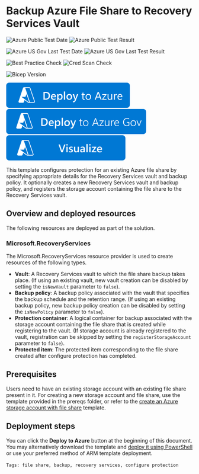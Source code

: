 # Backup Azure File Share to Recovery Services Vault

![Azure Public Test Date](https://azurequickstartsservice.blob.core.windows.net/badges/quickstarts/microsoft.recoveryservices/recovery-services-backup-file-share/PublicLastTestDate.svg)
![Azure Public Test Result](https://azurequickstartsservice.blob.core.windows.net/badges/quickstarts/microsoft.recoveryservices/recovery-services-backup-file-share/PublicDeployment.svg)

![Azure US Gov Last Test Date](https://azurequickstartsservice.blob.core.windows.net/badges/quickstarts/microsoft.recoveryservices/recovery-services-backup-file-share/FairfaxLastTestDate.svg)
![Azure US Gov Last Test Result](https://azurequickstartsservice.blob.core.windows.net/badges/quickstarts/microsoft.recoveryservices/recovery-services-backup-file-share/FairfaxDeployment.svg)

![Best Practice Check](https://azurequickstartsservice.blob.core.windows.net/badges/quickstarts/microsoft.recoveryservices/recovery-services-backup-file-share/BestPracticeResult.svg)
![Cred Scan Check](https://azurequickstartsservice.blob.core.windows.net/badges/quickstarts/microsoft.recoveryservices/recovery-services-backup-file-share/CredScanResult.svg)

![Bicep Version](https://azurequickstartsservice.blob.core.windows.net/badges/quickstarts/microsoft.recoveryservices/recovery-services-backup-file-share/BicepVersion.svg)

[![Deploy To Azure](https://raw.githubusercontent.com/Azure/azure-quickstart-templates/master/1-CONTRIBUTION-GUIDE/images/deploytoazure.svg?sanitize=true)](https://portal.azure.com/#create/Microsoft.Template/uri/https%3A%2F%2Fraw.githubusercontent.com%2FAzure%2Fazure-quickstart-templates%2Fmaster%2Fquickstarts%2Fmicrosoft.recoveryservices%2Frecovery-services-backup-file-share%2Fazuredeploy.json)
[![Deploy To Azure US Gov](https://raw.githubusercontent.com/Azure/azure-quickstart-templates/master/1-CONTRIBUTION-GUIDE/images/deploytoazuregov.svg?sanitize=true)](https://portal.azure.us/#create/Microsoft.Template/uri/https%3A%2F%2Fraw.githubusercontent.com%2FAzure%2Fazure-quickstart-templates%2Fmaster%2Fquickstarts%2Fmicrosoft.recoveryservices%2Frecovery-services-backup-file-share%2Fazuredeploy.json)
[![Visualize](https://raw.githubusercontent.com/Azure/azure-quickstart-templates/master/1-CONTRIBUTION-GUIDE/images/visualizebutton.svg?sanitize=true)](http://armviz.io/#/?load=https%3A%2F%2Fraw.githubusercontent.com%2FAzure%2Fazure-quickstart-templates%2Fmaster%2Fquickstarts%2Fmicrosoft.recoveryservices%2Frecovery-services-backup-file-share%2Fazuredeploy.json)

This template configures protection for an existing Azure file share by specifying appropriate details for the Recovery Services vault and backup policy. It optionally creates a new Recovery Services vault and backup policy, and registers the storage account containing the file share to the Recovery Services vault.

## Overview and deployed resources

The following resources are deployed as part of the solution.

### Microsoft.RecoveryServices

The Microsoft.RecoveryServices resource provider is used to create resources of the following types.

+ **Vault**: A Recovery Services vault to which the file share backup takes place. (If using an existing vault, new vault creation can be disabled by setting the ``isNewVault`` parameter to ``false``).
+ **Backup policy**: A backup policy associated with the vault that specifies the backup schedule and the retention range. (If using an existing backup policy, new backup policy creation can be disabled by setting the ``isNewPolicy`` parameter to ``false``).
+ **Protection container**: A logical container for backup associated with the storage account containing the file share that is created while registering to the vault. (If storage account is already registered to the vault, registration can be skipped by setting the ``registerStorageAccount`` parameter to ``false``).
+ **Protected item**: The protected item corresponding to the file share created after configure protection has completed.

## Prerequisites

Users need to have an existing storage account with an existing file share present in it. For creating a new storage account and file share, use the template provided in the prereqs folder, or refer to the [create an Azure storage account with file share](https://github.com/Azure/azure-quickstart-templates/tree/master/101-storage-file-share) template.

## Deployment steps

You can click the **Deploy to Azure** button at the beginning of this document. You may alternatively download the template and [deploy it using PowerShell](https://docs.microsoft.com/en-us/azure/azure-resource-manager/templates/deploy-powershell#deploy-local-template) or use your preferred method of ARM template deployment.

`Tags: file share, backup, recovery services, configure protection`
